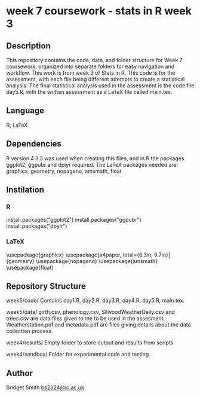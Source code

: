 # week 7 coursework - stats in R week 3

## Description 
This repository contains the code, data, and folder structure for Week 7 coursework, organized into separate folders for easy navigation and workflow. This work is from week 3 of Stats in R.
This code is for the assessment, with each file being different attempts to create a statistical analysis. The final statistical analysis used in the assessment is the code file day5.R, with the written assessment as a LaTeX file called main.tex.

## Language
R, LaTeX

## Dependencies
R version 4.3.3 was used when creating this files, and in R the packages ggplot2, ggpubr and dplyr required.
The LaTeX packages needed are: graphicx, geometry, nopageno, amsmath, float

## Instilation
### R
install.packages("ggplot2")
install.packages("ggpubr")
install.packages("dpylr")

### LaTeX
\usepackage{graphicx} 
\usepackage[a4paper, total={6.3in, 9.7in}]{geometry}
\usepackage{nopageno}
\usepackage{amsmath} 
\usepackage{float}


## Repository Structure
week5/code/
Contains day1.R, day2.R, day3.R, day4.R, day5.R, main.tex.

week5/data/ 
girth.csv, phenology.csv, SilwoodWeatherDaily.csv and trees.csv are data files given to me to be used in the assesment.
Weatherstation.pdf and metadata.pdf are files giving details about the data collection process.

week4/results/ 
Empty folder to store output and results from scripts 

week4/sandbox/ 
Folder for experimental code and testing

## Author
Bridget Smith
bs2324@ic.ac.uk
